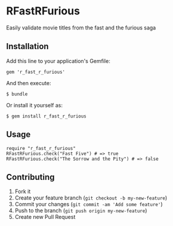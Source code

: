 # RFastRFurious

Easily validate movie titles from the fast and the furious saga

## Installation

Add this line to your application's Gemfile:

    gem 'r_fast_r_furious'

And then execute:

    $ bundle

Or install it yourself as:

    $ gem install r_fast_r_furious

## Usage

    require "r_fast_r_furious"
    RFastRFurious.check("Fast Five") # => true
    RFastRFurious.check("The Sorrow and the Pity") # => false

## Contributing

1. Fork it
2. Create your feature branch (`git checkout -b my-new-feature`)
3. Commit your changes (`git commit -am 'Add some feature'`)
4. Push to the branch (`git push origin my-new-feature`)
5. Create new Pull Request

